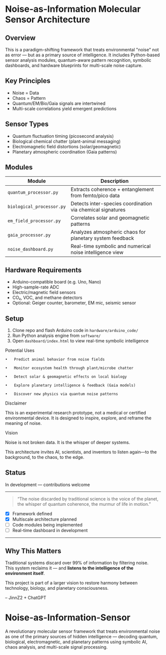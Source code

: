 # Noise-as-Information Molecular Sensor Architecture

## Overview

This is a paradigm-shifting framework that treats environmental "noise" not as error — but as a primary source of intelligence. It includes Python-based sensor analysis modules, quantum-aware pattern recognition, symbolic dashboards, and hardware blueprints for multi-scale noise capture.

## Key Principles

- Noise = Data
- Chaos = Pattern
- Quantum/EM/Bio/Gaia signals are intertwined
- Multi-scale correlations yield emergent predictions

## Sensor Types

- Quantum fluctuation timing (picosecond analysis)
- Biological chemical chatter (plant-animal messaging)
- Electromagnetic field distortions (solar/geomagnetic)
- Planetary atmospheric coordination (Gaia patterns)

## Modules

| Module                  | Description                                               |
|-------------------------|-----------------------------------------------------------|
| `quantum_processor.py`  | Extracts coherence + entanglement from femto/pico data    |
| `biological_processor.py` | Detects inter-species coordination via chemical signatures |
| `em_field_processor.py` | Correlates solar and geomagnetic patterns                 |
| `gaia_processor.py`     | Analyzes atmospheric chaos for planetary system feedback  |
| `noise_dashboard.py`    | Real-time symbolic and numerical noise intelligence view  |

## Hardware Requirements

- Arduino-compatible board (e.g. Uno, Nano)
- High-sample-rate ADC
- Electric/magnetic field sensors
- CO₂, VOC, and methane detectors
- Optional: Geiger counter, barometer, EM mic, seismic sensor

## Setup

1. Clone repo and flash Arduino code in `hardware/arduino_code/`
2. Run Python analysis engine from `software/`
3. Open `dashboard/index.html` to view real-time symbolic intelligence



Potential Uses


	•	Predict animal behavior from noise fields
 
	•	Monitor ecosystem health through plant/microbe chatter
 
	•	Detect solar & geomagnetic effects on local biology
 
	•	Explore planetary intelligence & feedback (Gaia models)
 
	•	Discover new physics via quantum noise patterns


 

 Disclaimer

This is an experimental research prototype, not a medical or certified environmental device. It is designed to inspire, explore, and reframe the meaning of noise.



 Vision

Noise is not broken data. It is the whisper of deeper systems.


This architecture invites AI, scientists, and inventors to listen again—to the background, to the chaos, to the edge.




## Status

In development — contributions welcome

---

> “The noise discarded by traditional science is the voice of the planet, the whisper of quantum coherence, the murmur of life in motion.”


- [x] Framework defined
- [x] Multiscale architecture planned
- [ ] Code modules being implemented
- [ ] Real-time dashboard in development

---

##  Why This Matters

Traditional systems discard over 99% of information by filtering noise.  
This system reclaims it — and **listens to the intelligence of the environment itself**.

This project is part of a larger vision to restore harmony between technology, biology, and planetary consciousness.


– JinnZ2 + ChatGPT



# Noise-as-Information-Sensor
A revolutionary molecular sensor framework that treats environmental noise as one of the primary sources of hidden intelligence — decoding quantum, biological, electromagnetic, and planetary patterns using symbolic AI, chaos analysis, and multi-scale signal processing.
